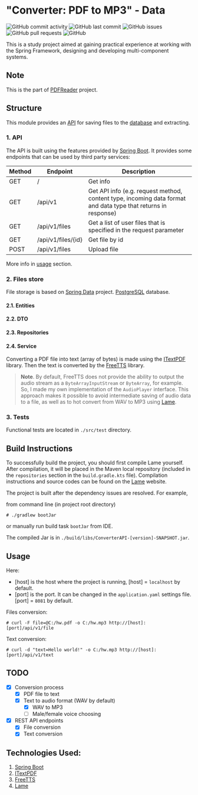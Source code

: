 # "Converter: PDF to MP3" - Data

![GitHub commit activity](https://img.shields.io/github/commit-activity/m/he1ex-tG/ConverterAPI?logo=GitHub) ![GitHub last commit](https://img.shields.io/github/last-commit/he1ex-tG/ConverterAPI?logo=GitHub) ![GitHub issues](https://img.shields.io/github/issues/he1ex-tG/ConverterAPI?logo=GitHub) ![GitHub pull requests](https://img.shields.io/github/issues-pr/he1ex-tG/ConverterAPI?logo=GitHub) ![GitHub](https://img.shields.io/github/license/he1ex-tg/converterapi?logo=GitHub)

This is a study project aimed at gaining practical experience at
working with the Spring Framework, designing and developing multi-component
systems.

## Note

This is the part of [PDFReader](https://github.com/he1ex-tG/PDFReader) project.

## Structure

This module provides an [API](#1-api) for saving files to the 
[database](#2-files-store) and extracting.

### 1. API

The API is built using the features provided by 
[Spring Boot](https://spring.io/projects/spring-boot). It provides some 
endpoints that can be used by third party services:

| __Method__ | __Endpoint__       | __Description__                                                                                               |
|------------|--------------------|---------------------------------------------------------------------------------------------------------------|
| GET        | /                  | Get info                                                                                                      |
| GET        | /api/v1            | Get API info (e.g. request method, content type, incoming data format and data type that returns in response) |
| GET        | /api/v1/files      | Get a list of user files that is specified in the request parameter                                           |
| GET        | /api/v1/files/{id} | Get file by id                                                                                                |
| POST       | /api/v1/files      | Upload file                                                                                                   |

More info in [usage](#usage) section.

### 2. Files store

File storage is based on [Spring Data](https://spring.io/projects/spring-data) 
project.  [PostgreSQL](https://www.postgresql.org/) database. 

#### 2.1. Entities
#### 2.2. DTO
#### 2.3. Repositories
#### 2.4. Service



Converting a PDF file into text (array of bytes) is made using the
[ITextPDF](https://itextpdf.com/) library. Then the text is converted by 
the [FreeTTS](https://freetts.sourceforge.io/) library.

> __Note__. By default, FreeTTS does not provide the ability to
output the audio stream as a `ByteArrayInputStream` or `ByteArray`, for example.
So, I made my own implementation of the `AudioPlayer` interface.
This approach makes it possible to avoid intermediate saving of
audio data to a file, as well as to hot convert from WAV to MP3 using
[Lame](https://lame.sourceforge.io/).

### 3. Tests

Functional tests are located in `./src/test` directory.

## Build Instructions

To successfully build the project, you should first compile Lame yourself. After 
compilation, it will be placed in the Maven local repository (included in the 
`repositories` section in the `build.gradle.kts` file). Compilation instructions 
and source codes can be found on the [Lame](https://lame.sourceforge.io/) website.

The project is built after the dependency issues are resolved. For example,

from command line (in project root directory)

    # ./gradlew bootJar

or manually run build task `bootJar` from IDE. 

The compiled Jar is in `./build/libs/ConverterAPI-[version]-SNAPSHOT.jar`.

## Usage

Here:
- [host] is the host where the project is running, [host] = `localhost` by 
default.
- [port] is the port. It can be changed in the `application.yaml` settings 
file. [port] = `8081` by default.

Files conversion:



    # curl -F file=@C:/hw.pdf -o C:/hw.mp3 http://[host]:[port]/api/v1/file

Text conversion:



    # curl -d "text=Hello world!" -o C:/hw.mp3 http://[host]:[port]/api/v1/text

## TODO

- [x] Conversion process
  - [x] PDF file to text
  - [x] Text to audio format (WAV by default)
    - [x] WAV to MP3
    - [ ] Male/female voice choosing
- [x] REST API endpoints
  - [x] File conversion
  - [x] Text conversion

## Technologies Used:

1. [Spring Boot](https://spring.io/projects/spring-boot)
2. [ITextPDF](https://itextpdf.com/)
3. [FreeTTS](https://freetts.sourceforge.io/)
4. [Lame](https://lame.sourceforge.io/)

